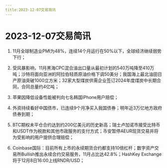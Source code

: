 ```yaml
---
title:2023-12-07交易简讯
---
```

# 2023-12-07交易简讯
1. 11月全球制造业PMI为48%，连续14个月运行在50%以下，全球经济继续弱势下行；

2. 受风暴影响，11月黑海CPC混合油出口量从最初计划的540万吨降至410万吨；沙特将面向亚洲的阿拉伯轻质原油价格下调50美分；我国海上最北油田日产原油突破1000立方米；32家大型煤炭供需企业签订2024年度煤炭中长期合同，合同总量约4亿吨；

3. 苹果因降低设备性能被判向七名韩国iPhone用户赔偿；

4. 外资持续看好中国债市，已连续9个月净买入我国债券；明年近3万亿地方政府债券到期；

5. BTC期权未平仓合约达到约200亿美元的历史新高；瑞士卢加诺市接受比特币和USDT作为税款和其他市政服务的支付方式；币安暂停AEUR现货交易并将为受影响的用户提供合理赔偿；

6. Coinbase国际：目前所有上市的永续期货合约都支持10倍杠杆；数字资产交易所Bullish推出永续合约交易服务，11月占比达42.8%；HashKey Exchange将于12月8日16:00上线RNDR/USD；